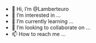- 👋 Hi, I’m @Lamberteuro
- 👀 I’m interested in ...
- 🌱 I’m currently learning ...
- 💞️ I’m looking to collaborate on ...
- 📫 How to reach me ...

<!---
Lamberteuro/Lamberteuro is a ✨ special ✨ repository because its `README.md` (this file) appears on your GitHub profile.
You can click the Preview link to take a look at your changes.
--->
